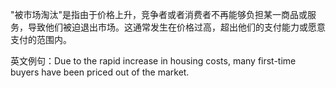 "被市场淘汰"是指由于价格上升，竞争者或者消费者不再能够负担某一商品或服务，导致他们被迫退出市场。这通常发生在价格过高，超出他们的支付能力或愿意支付的范围内。

英文例句：Due to the rapid increase in housing costs, many first-time buyers have been priced out of the market.